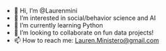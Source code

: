 - 👋 Hi, I’m @Laurenmini
- 👀 I’m interested in social/behavior science and AI
- 🌱 I’m currently learning Python
- 💞️ I’m looking to collaborate on fun data projects!
- 📫 How to reach me: Lauren.Ministero@gmail.com

<!---
Laurenmini/Laurenmini is a ✨ special ✨ repository because its `README.md` (this file) appears on your GitHub profile.
You can click the Preview link to take a look at your changes.
--->
